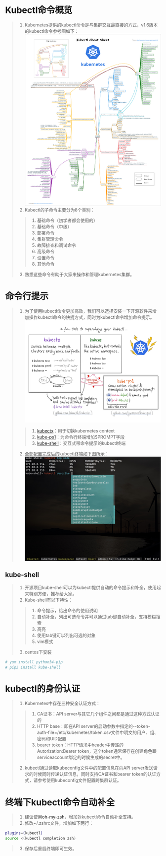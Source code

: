 # Kubectl命令概览
> 1. Kubernetes提供的kubectl命令是与集群交互最直接的方式，v1.6版本的kubectl命令参考图如下：   
![kubernetes-kubectl-cheatsheet](./images/kubernetes-kubectl-cheatsheet.png)
> 2. Kubectl的子命令主要分为8个类别：   
>> 1. 基础命令（初学者都会使用的）   
>> 2. 基础命令（中级）   
>> 3. 部署命令   
>> 4. 集群管理命令   
>> 5. 故障排查和调试命令   
>> 6. 高级命令   
>> 7. 设置命令   
>> 8. 其他命令   
> 3. 熟悉这些命令有助于大家来操作和管理kubernetes集群。

# 命令行提示
> 1. 为了使用kubectl命令更加高效，我们可以选择安装一下开源软件来增加操作kubectl命令的快捷方式，同时为kubectl命令增加命令提示。   
![tools-to-supercharge-kubectl](./images/tools-to-supercharge-kubectl.jpg)
>> 1. [kubectx](https://github.com/ahmetb/kubectx)：用于切换kubernetes context   
>> 2. [kube-ps1](https://github.com/jonmosco/kube-ps1)：为命令行终端增加$PROMPT字段   
>> 3. [kube-shell](https://github.com/cloudnativelabs/kube-shell)：交互式带命令提示的kubectl终端   
>>
> 2. 全部配置完成后的kubectl终端如下图所示：   
![kube-shell](./images/kube-shell.jpg)


## kube-shell
> 1. 开源项目kube-shell可以为kubectl提供自动的命令提示和补全，使用起来特别方便，推荐给大家。   
> 2. Kube-shell有以下特性：   
>> 1. 命令提示，给出命令的使用说明   
>> 2. 自动补全，列出可选命令并可以通过tab键自动补全，支持模糊搜索   
>> 3. 高亮   
>> 4. 使用tab键可以列出可选的对象   
>> 5. vim模式   
>>
> 3. centos下安装   
```bash
# yum install python34-pip
# pip3 install kube-shell
```

# kubectl的身份认证
> 1. Kubernetes中存在三种安全认证方式：   
>> 1. CA证书：API server与其它几个组件之间都是通过这种方式认证的   
>> 2. HTTP base：即在API server的启动参数中指定的--token-auth-file=/etc/kubernetes/token.csv文件中明文的用户、组、密码和UID配置   
>> 3. bearer token：HTTP请求中header中传递的Autorization:Bearer token，这个token通常保存在创建角色跟serviceaccount绑定的时候生成的secret中。   
>>
> 2. kubectl通过读取kubeconfig文件中的配置信息在向API server发送请求的时候同时传递认证信息，同时支持CA证书和bearer token的认证方式，请参考使用kubeconfig文件配置跨集群认证。

# 终端下kubectl命令自动补全
> 1. 建议使用[oh-my-zsh](https://ohmyz.sh/)，增加对kubectl命令自动补全支持。   
> 2. 修改~/.zshrc文件，增加如下两行：   
```bash
plugins=(kubectl)
source <(kubectl completion zsh)
```
> 3. 保存后重启终端即可生效。







